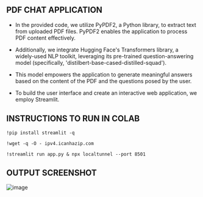 ## PDF CHAT APPLICATION

 - In the provided code, we utilize PyPDF2, a Python library, to extract text from uploaded PDF files. PyPDF2 enables the application to process PDF content effectively. 

- Additionally, we integrate Hugging Face's Transformers library, a widely-used NLP toolkit, leveraging its pre-trained question-answering model (specifically, 'distilbert-base-cased-distilled-squad'). 

- This model empowers the application to generate meaningful answers based on the content of the PDF and the questions posed by the user. 

- To build the user interface and create an interactive web application, we employ Streamlit.

## INSTRUCTIONS TO RUN IN COLAB

``` !pip install streamlit -q ```

``` !wget -q -O - ipv4.icanhazip.com ```

``` !streamlit run app.py & npx localtunnel --port 8501 ```

## OUTPUT SCREENSHOT

![image](https://github.com/krishnayogik/Data-Science-Python/assets/7524417/9c3bf1ad-64c9-4e05-bca3-0ae037a9facb)
